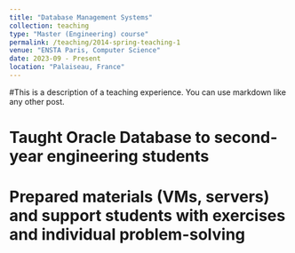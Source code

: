 ```yaml
---
title: "Database Management Systems"
collection: teaching
type: "Master (Engineering) course"
permalink: /teaching/2014-spring-teaching-1
venue: "ENSTA Paris, Computer Science"
date: 2023-09 - Present
location: "Palaiseau, France"
---
```


#This is a description of a teaching experience. You can use markdown like any other post.

Taught Oracle Database to second-year engineering students
======

Prepared materials (VMs, servers) and support students with exercises and individual problem-solving
======
